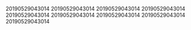 20190529043014
20190529043014
20190529043014
20190529043014
20190529043014
20190529043014
20190529043014
20190529043014
20190529043014
